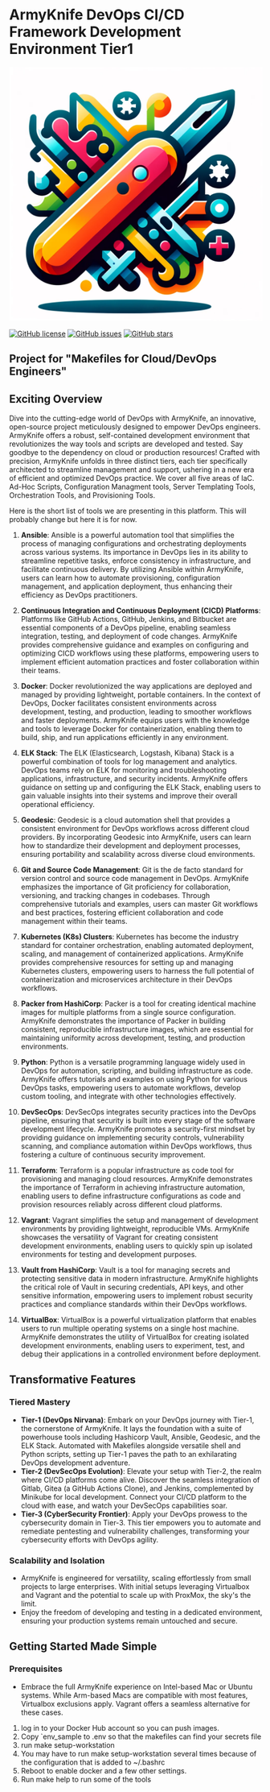 # ArmyKnife DevOps CI/CD Framework Development Environment Tier1
![ArmyKnife Logo](ArmyKnife.png)

[![GitHub license](https://img.shields.io/github/license/devopsdevelopmentplatform/repository.svg)](https://github.com/username/repository/blob/master/LICENSE)
[![GitHub issues](https://img.shields.io/github/issues/devopsdevelopmentplatform/repository.svg)](https://github.com/username/repository/issues)
[![GitHub stars](https://img.shields.io/github/stars/devopsdevelopmentplatform/repository.svg)](https://github.com/username/repository/stargazers)


## Project for "Makefiles for Cloud/DevOps Engineers"

## Exciting Overview
Dive into the cutting-edge world of DevOps with ArmyKnife, an innovative, open-source project meticulously designed to empower DevOps engineers. ArmyKnife offers a robust, self-contained development environment that revolutionizes the way tools and scripts are developed and tested. Say goodbye to the dependency on cloud or production resources! Crafted with precision, ArmyKnife unfolds in three distinct tiers, each tier specifically architected to streamline management and support, ushering in a new era of efficient and optimized DevOps practice. We cover all five areas of IaC. Ad-Hoc Scripts, Configuration Managment tools, Server Templating Tools,
Orchestration Tools, and Provisioning Tools.

Here is the short list of tools we are presenting in this platform. This will probably change but here it is for now. 

1. **Ansible**: Ansible is a powerful automation tool that simplifies the process of managing configurations and orchestrating deployments across various systems. Its importance in DevOps lies in its ability to streamline repetitive tasks, enforce consistency in infrastructure, and facilitate continuous delivery. By utilizing Ansible within ArmyKnife, users can learn how to automate provisioning, configuration management, and application deployment, thus enhancing their efficiency as DevOps practitioners.

2. **Continuous Integration and Continuous Deployment (CICD) Platforms**: Platforms like GitHub Actions, GitHub, Jenkins, and Bitbucket are essential components of a DevOps pipeline, enabling seamless integration, testing, and deployment of code changes. ArmyKnife provides comprehensive guidance and examples on configuring and optimizing CICD workflows using these platforms, empowering users to implement efficient automation practices and foster collaboration within their teams.

3. **Docker**: Docker revolutionized the way applications are deployed and managed by providing lightweight, portable containers. In the context of DevOps, Docker facilitates consistent environments across development, testing, and production, leading to smoother workflows and faster deployments. ArmyKnife equips users with the knowledge and tools to leverage Docker for containerization, enabling them to build, ship, and run applications efficiently in any environment.

4. **ELK Stack**: The ELK (Elasticsearch, Logstash, Kibana) Stack is a powerful combination of tools for log management and analytics. DevOps teams rely on ELK for monitoring and troubleshooting applications, infrastructure, and security incidents. ArmyKnife offers guidance on setting up and configuring the ELK Stack, enabling users to gain valuable insights into their systems and improve their overall operational efficiency.

5. **Geodesic**: Geodesic is a cloud automation shell that provides a consistent environment for DevOps workflows across different cloud providers. By incorporating Geodesic into ArmyKnife, users can learn how to standardize their development and deployment processes, ensuring portability and scalability across diverse cloud environments.

6. **Git and Source Code Management**: Git is the de facto standard for version control and source code management in DevOps. ArmyKnife emphasizes the importance of Git proficiency for collaboration, versioning, and tracking changes in codebases. Through comprehensive tutorials and examples, users can master Git workflows and best practices, fostering efficient collaboration and code management within their teams.

7. **Kubernetes (K8s) Clusters**: Kubernetes has become the industry standard for container orchestration, enabling automated deployment, scaling, and management of containerized applications. ArmyKnife provides comprehensive resources for setting up and managing Kubernetes clusters, empowering users to harness the full potential of containerization and microservices architecture in their DevOps workflows.

8. **Packer from HashiCorp**: Packer is a tool for creating identical machine images for multiple platforms from a single source configuration. ArmyKnife demonstrates the importance of Packer in building consistent, reproducible infrastructure images, which are essential for maintaining uniformity across development, testing, and production environments.

9. **Python**: Python is a versatile programming language widely used in DevOps for automation, scripting, and building infrastructure as code. ArmyKnife offers tutorials and examples on using Python for various DevOps tasks, empowering users to automate workflows, develop custom tooling, and integrate with other technologies effectively.

10. **DevSecOps**: DevSecOps integrates security practices into the DevOps pipeline, ensuring that security is built into every stage of the software development lifecycle. ArmyKnife promotes a security-first mindset by providing guidance on implementing security controls, vulnerability scanning, and compliance automation within DevOps workflows, thus fostering a culture of continuous security improvement.

11. **Terraform**: Terraform is a popular infrastructure as code tool for provisioning and managing cloud resources. ArmyKnife demonstrates the importance of Terraform in achieving infrastructure automation, enabling users to define infrastructure configurations as code and provision resources reliably across different cloud platforms.

12. **Vagrant**: Vagrant simplifies the setup and management of development environments by providing lightweight, reproducible VMs. ArmyKnife showcases the versatility of Vagrant for creating consistent development environments, enabling users to quickly spin up isolated environments for testing and development purposes.

13. **Vault from HashiCorp**: Vault is a tool for managing secrets and protecting sensitive data in modern infrastructure. ArmyKnife highlights the critical role of Vault in securing credentials, API keys, and other sensitive information, empowering users to implement robust security practices and compliance standards within their DevOps workflows.

14. **VirtualBox**: VirtualBox is a powerful virtualization platform that enables users to run multiple operating systems on a single host machine. ArmyKnife demonstrates the utility of VirtualBox for creating isolated development environments, enabling users to experiment, test, and debug their applications in a controlled environment before deployment.

## Transformative Features

### Tiered Mastery
- **Tier-1 (DevOps Nirvana)**: Embark on your DevOps journey with Tier-1, the cornerstone of ArmyKnife. It lays the foundation with a suite of powerhouse tools including Hashicorp Vault, Ansible, Geodesic, and the ELK Stack. Automated with Makefiles alongside versatile shell and Python scripts, setting up Tier-1 paves the path to an exhilarating DevOps development adventure.
- **Tier-2 (DevSecOps Evolution)**: Elevate your setup with Tier-2, the realm where CI/CD platforms come alive. Discover the seamless integration of Gitlab, Gitea (a GitHub Actions Clone), and Jenkins, complemented by Minikube for local development. Connect your CI/CD platform to the cloud with ease, and watch your DevSecOps capabilities soar.
- **Tier-3 (CyberSecurity Frontier)**: Apply your DevOps prowess to the cybersecurity domain in Tier-3. This tier empowers you to automate and remediate pentesting and vulnerability challenges, transforming your cybersecurity efforts with DevOps agility.

### Scalability and Isolation
- ArmyKnife is engineered for versatility, scaling effortlessly from small projects to large enterprises. With initial setups leveraging Virtualbox and Vagrant and the potential to scale up with ProxMox, the sky's the limit.
- Enjoy the freedom of developing and testing in a dedicated environment, ensuring your production systems remain untouched and secure.

## Getting Started Made Simple

### Prerequisites
- Embrace the full ArmyKnife experience on Intel-based Mac or Ubuntu systems. While Arm-based Macs are compatible with most features, Virtualbox exclusions apply. Vagrant offers a seamless alternative for these cases.

1. log in to your Docker Hub account so you can push images.
2. Copy `env_sample to .env so that the makefiles can find your secrets file
3. run make setup-workstation
4. You may have to run make setup-workstation several times because of the configuration that is added to ~/.bashrc
5. Reboot to enable docker and a few other settings.
6. Run make help to run some of the tools
